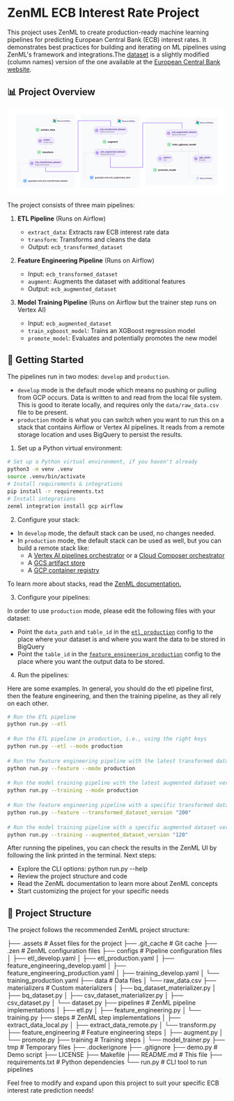 # ZenML ECB Interest Rate Project

This project uses ZenML to create production-ready machine learning pipelines for predicting European Central Bank (ECB) interest rates. It demonstrates best practices for building and iterating on ML pipelines using ZenML's framework and integrations.The [dataset](data/raw_data.csv) is a slightly modified (column names) version of the one available at the [European Central Bank website](https://data.ecb.europa.eu/main-figures/ecb-interest-rates-and-exchange-rates/key-ecb-interest-rates).

## 📊 Project Overview

![Preview of all pipelines](.assets/zenml_airflow_vertex_gcp_mlops.png)

The project consists of three main pipelines:

1. **ETL Pipeline** (Runs on Airflow)
   - `extract_data`: Extracts raw ECB interest rate data
   - `transform`: Transforms and cleans the data
   - Output: `ecb_transformed_dataset`

2. **Feature Engineering Pipeline** (Runs on Airflow)
   - Input: `ecb_transformed_dataset` 
   - `augment`: Augments the dataset with additional features
   - Output: `ecb_augmented_dataset`

3. **Model Training Pipeline** (Runs on Airflow but the trainer step runs on Vertex AI)
   - Input: `ecb_augmented_dataset` 
   - `train_xgboost_model`: Trains an XGBoost regression model
   - `promote_model`: Evaluates and potentially promotes the new model

## 🚀 Getting Started

The pipelines run in two modes: `develop` and `production`. 

- `develop` mode is the default mode which means no pushing or pulling from GCP occurs. Data is written to and read from
the local file system. This is good to iterate locally, and requires only the `data/raw_data.csv` file to be present.
- `production` mode is what you can switch when you want to run this on a stack that contains Airflow or Vertex AI pipelines. 
It reads from a remote storage location and uses BigQuery to persist the results.

1. Set up a Python virtual environment:

```bash
# Set up a Python virtual environment, if you haven't already
python3 -m venv .venv
source .venv/bin/activate
# Install requirements & integrations
pip install -r requirements.txt
# Install integrations
zenml integration install gcp airflow
```

2. Configure your stack:

- In `develop` mode, the default stack can be used, no changes needed.
- In `production` mode, the default stack can be used as well, but you can build a remote stack like:
  -  A [Vertex AI pipelines orchestrator](https://docs.zenml.io/stack-components/orchestrators/vertex) or a [Cloud Composer orchestrator ](https://docs.zenml.io/stack-components/orchestrators/airflow)
  - A [GCS artifact store](https://docs.zenml.io/stack-components/artifact-stores/gcp)
  - A [GCP container registry](https://docs.zenml.io/stack-components/container-registries/gcp)

To learn more about stacks, read the [ZenML documentation.](https://docs.zenml.io/how-to/stack-deployment)

3. Configure your pipelines:

In order to use `production` mode, please edit the following files with your dataset:

- Point the `data_path` and `table_id` in the [`etl_production`](configs/etl_production.yaml) config to the place where your dataset is
and where you want the data to be stored in BigQuery
- Point the `table_id` in the [`feature_engineering_production`](configs/feature_engineering_production.yaml) config to the place where
you want the output data to be stored.

4. Run the pipelines:

Here are some examples. In general, you should do the etl pipeline first, then the feature engineering, and then the training
pipeline, as they all rely on each other.

```bash
# Run the ETL pipeline
python run.py --etl

# Run the ETL pipeline in production, i.e., using the right keys
python run.py --etl --mode production

# Run the feature engineering pipeline with the latest transformed dataset version
python run.py --feature --mode production

# Run the model training pipeline with the latest augmented dataset version
python run.py --training --mode production

# Run the feature engineering pipeline with a specific transformed dataset version
python run.py --feature --transformed_dataset_version "200"

# Run the model training pipeline with a specific augmented dataset version
python run.py --training --augmented_dataset_version "120"
```

After running the pipelines, you can check the results in the ZenML UI by following the link printed in the terminal.
Next steps:

- Explore the CLI options: python run.py --help
- Review the project structure and code
- Read the ZenML documentation to learn more about ZenML concepts
- Start customizing the project for your specific needs

## 📜 Project Structure

The project follows the recommended ZenML project structure:

├── .assets                  # Asset files for the project
├── .git_cache               # Git cache
├── .zen                     # ZenML configuration files
├── configs                  # Pipeline configuration files
│   ├── etl_develop.yaml
│   ├── etl_production.yaml
│   ├── feature_engineering_develop.yaml
│   ├── feature_engineering_production.yaml
│   ├── training_develop.yaml
│   └── training_production.yaml
├── data                     # Data files
│   └── raw_data.csv
├── materializers            # Custom materializers
│   ├── bq_dataset_materializer.py
│   ├── bq_dataset.py
│   ├── csv_dataset_materializer.py
│   ├── csv_dataset.py
│   └── dataset.py
├── pipelines                # ZenML pipeline implementations
│   ├── etl.py
│   ├── feature_engineering.py
│   └── training.py
├── steps                    # ZenML step implementations
│   ├── extract_data_local.py
│   ├── extract_data_remote.py
│   └── transform.py
├── feature_engineering      # Feature engineering steps
│   ├── augment.py
│   └── promote.py
├── training                 # Training steps
│   └── model_trainer.py
├── tmp                      # Temporary files
├── .dockerignore
├── .gitignore
├── demo.py                  # Demo script
├── LICENSE
├── Makefile
├── README.md                # This file
├── requirements.txt         # Python dependencies
└── run.py                   # CLI tool to run pipelines

Feel free to modify and expand upon this project to suit your specific ECB interest rate prediction needs!